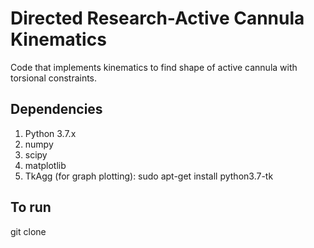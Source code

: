 # Directed Research-Active Cannula Kinematics
Code that implements kinematics to find shape of active cannula with torsional constraints.

## Dependencies
1. Python 3.7.x
2. numpy
3. scipy
4. matplotlib
5. TkAgg (for graph plotting): sudo apt-get install python3.7-tk 

## To run
git clone 
```

```
